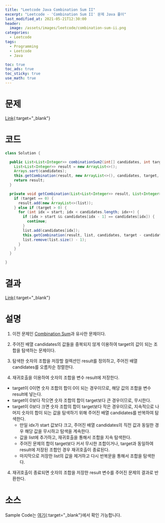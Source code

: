 ```yaml
---
title: "Leetcode Java Combination Sum II"
excerpt: "Leetcode - 'Combination Sum II' 문제 Java 풀이"
last_modified_at: 2021-05-21T12:30:00
header:
  image: /assets/images/leetcode/combination-sum-ii.png
categories:
  - Leetcode
tags:
  - Programming
  - Leetcode
  - Java

toc: true
toc_ads: true
toc_sticky: true
use_math: true
---
```

# 문제
[Link](https://leetcode.com/problems/combination-sum-ii/){:target="_blank"}

# 코드
```java
class Solution {

  public List<List<Integer>> combinationSum2(int[] candidates, int target) {
    List<List<Integer>> result = new ArrayList<>();
    Arrays.sort(candidates);
    this.getCombination(result, new ArrayList<>(), candidates, target, 0);
    return result;
  }

  private void getCombination(List<List<Integer>> result, List<Integer> list, int[] candidates, int target, int start) {
    if (target == 0) {
      result.add(new ArrayList<>(list));
    } else if (target > 0) {
      for (int idx = start; idx < candidates.length; idx++) {
        if (idx > start && candidates[idx - 1] == candidates[idx]) {
          continue;
        }
        list.add(candidates[idx]);
        this.getCombination(result, list, candidates, target - candidates[idx], idx + 1);
        list.remove(list.size() - 1);
      }
    }
  }

}
```

# 결과
[Link](https://leetcode.com/submissions/detail/496056832/){:target="_blank"}

# 설명
1. 이전 문제인 [Combination Sum](../combination-sum)과 유사한 문제이다.

2. 주어진 배열 candidates의 값들을 중복되지 않게 이용하여 target의 값이 되는 조합을 탐색하는 문제이다.

2. 탐색한 숫자의 조합을 저장할 컬렉션인 result를 정의하고, 주어진 배열 candidates를 오름차순 정렬한다.

3. 재귀호출을 이용하여 숫자의 조합을 변수 result에 저장한다.
- target이 0이면 숫자 조합의 합이 0이 되는 경우이므로, 해당 값의 조합을 변수 result에 넣는다.
- target이 0보다 작으면 숫자 조합의 합이 target보다 큰 경우이므로, 무시한다.
- target이 0보다 크면 숫자 조합의 합이 target보다 작은 경우이므로, 지속적으로 나머지 숫자의 합이 되는 값을 탐색하기 위해 주어진 배열 candidates를 반복하여 탐색한다.
  - 만일 idx가 start 값보다 크고, 주어진 배열 candidates의 직전 값과 동일한 경우 해당 값을 무시하고 탐색을 계속한다.
  - 값을 list에 추가하고, 재귀호출을 통해서 조합을 지속 탐색한다.
  - 주어진 문제의 합이 target보다 커서 무시한 조합이거나, target과 동일하여 result에 저장된 조합인 경우 재귀호출이 종료된다.
  - 마지막으로 저장한 list의 값을 제거하고 다시 반복문을 통해서 조합을 탐색한다.

4. 재귀호출이 종료되면 숫자의 조합을 저장한 result 변수를 주어진 문제의 결과로 반환한다.

# 소스
Sample Code는 [여기](https://github.com/GracefulSoul/leetcode/blob/master/src/main/java/gracefulsoul/problems/CombinationSumII.java){:target="_blank"}에서 확인 가능합니다.